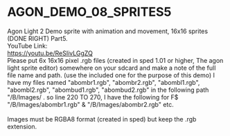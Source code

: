 # AGON_DEMO_08_SPRITES5
Agon Light 2 Demo sprite with animation and movement, 16x16 sprites (DONE RIGHT) Part5.<br>
YouTube Link:<br>
https://youtu.be/ReSIivLGgZQ<br>
Please put 6x 16x16 pixel .rgb files (created in sped 1.01 or higher, The agon light sprite editor) somewhere on your sdcard and make a note of the full file name and path. (use the included one for the purpose of this demo) I have my files named "abombr1.rgb", "abombr2.rgb", "abombl1.rgb", "abombl2.rgb", "abombud1.rgb", "abombud2.rgb" in the following path "/B/Images/ . so line 220 TO 270, I have the following for F$ "/B/Images/abombr1.rgb" & "/B/Images/abombr2.rgb" etc. <br>
<br>
Images must be RGBA8 format (created in sped) but keep the .rgb extension.
